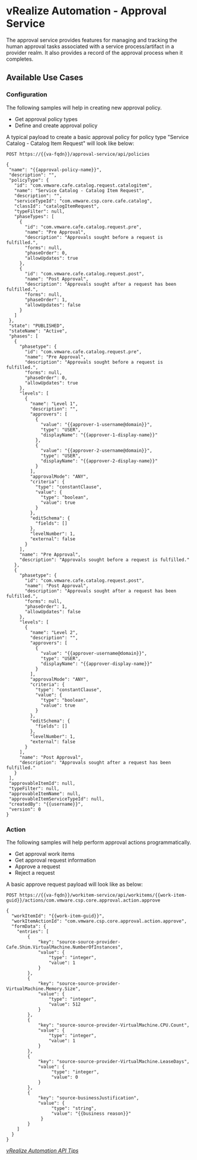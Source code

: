 # vRealize Automation - Approval Service

The approval service provides features for managing and tracking the human approval tasks associated with a service process/artifact in a provider realm. It also provides a record of the approval process when it completes.

## Available Use Cases

### Configuration

The following samples will help in creating new approval policy.

 * Get approval policy types
 * Define and create approval policy

 A typical payload to create a basic approval policy for policy type "Service Catalog - Catalog Item Request" will look like below:

 ```
 POST https://{{va-fqdn}}/approval-service/api/policies

 {
  "name": "{{approval-policy-name}}",
  "description": "",
  "policyType": {
    "id": "com.vmware.cafe.catalog.request.catalogitem",
    "name": "Service Catalog - Catalog Item Request",
    "description": "",
    "serviceTypeId": "com.vmware.csp.core.cafe.catalog",
    "classId": "catalogItemRequest",
    "typeFilter": null,
    "phaseTypes": [
      {
        "id": "com.vmware.cafe.catalog.request.pre",
        "name": "Pre Approval",
        "description": "Approvals sought before a request is fulfilled.",
        "forms": null,
        "phaseOrder": 0,
        "allowUpdates": true
      },
      {
        "id": "com.vmware.cafe.catalog.request.post",
        "name": "Post Approval",
        "description": "Approvals sought after a request has been fulfilled.",
        "forms": null,
        "phaseOrder": 1,
        "allowUpdates": false
      }
    ]
  },
  "state": "PUBLISHED",
  "stateName": "Active",
  "phases": [
    {
      "phasetype": {
        "id": "com.vmware.cafe.catalog.request.pre",
        "name": "Pre Approval",
        "description": "Approvals sought before a request is fulfilled.",
        "forms": null,
        "phaseOrder": 0,
        "allowUpdates": true
      },
      "levels": [
        {
          "name": "Level 1",
          "description": "",
          "approvers": [
            {
              "value": "{{approver-1-username@domain}}",
              "type": "USER",
              "displayName": "{{approver-1-display-name}}"
            },
            {
              "value": "{{approver-2-username@domain}}",
              "type": "USER",
              "displayName": "{{approver-2-display-name}}"
            }
          ],
          "approvalMode": "ANY",
          "criteria": {
            "type": "constantClause",
            "value": {
              "type": "boolean",
              "value": true
            }
          },
          "editSchema": {
            "fields": []
          },
          "levelNumber": 1,
          "external": false
        }
      ],
      "name": "Pre Approval",
      "description": "Approvals sought before a request is fulfilled."
    },
    {
      "phasetype": {
        "id": "com.vmware.cafe.catalog.request.post",
        "name": "Post Approval",
        "description": "Approvals sought after a request has been fulfilled.",
        "forms": null,
        "phaseOrder": 1,
        "allowUpdates": false
      },
      "levels": [
        {
          "name": "Level 2",
          "description": "",
          "approvers": [
            {
              "value": "{{approver-username@domain}}",
              "type": "USER",
              "displayName": "{{approver-display-name}}"
            }
          ],
          "approvalMode": "ANY",
          "criteria": {
            "type": "constantClause",
            "value": {
              "type": "boolean",
              "value": true
            }
          },
          "editSchema": {
            "fields": []
          },
          "levelNumber": 1,
          "external": false
        }
      ],
      "name": "Post Approval",
      "description": "Approvals sought after a request has been fulfilled."
    }
  ],
  "approvableItemId": null,
  "typeFilter": null,
  "approvableItemName": null,
  "approvableItemServiceTypeId": null,
  "createdBy": "{{username}}",
  "version": 0
}
 ```

### Action

The following samples will help perform approval actions programmatically.

 * Get approval work items
 * Get approval request information
 * Approve a request
 * Reject a request

A basic approve request payload will look like as below:

```
POST https://{{va-fqdn}}/workitem-service/api/workitems/{{work-item-guid}}/actions/com.vmware.csp.core.approval.action.approve

{
  "workItemId": "{{work-item-guid}}",
  "workItemActionId": "com.vmware.csp.core.approval.action.approve",
  "formData": {
    "entries": [
    	{
			"key": "source-source-provider-Cafe.Shim.VirtualMachine.NumberOfInstances",
			"value": {
				"type": "integer",
				"value": 1
			}
    	},
    	{
			"key": "source-source-provider-VirtualMachine.Memory.Size",
			"value": {
				"type": "integer",
				"value": 512
			}
    	},
    	{
			"key": "source-source-provider-VirtualMachine.CPU.Count",
			"value": {
				"type": "integer",
				"value": 1
			}
    	},
    	{
			"key": "source-source-provider-VirtualMachine.LeaseDays",
			"value": {
				 "type": "integer",
				 "value": 0
			}
		},
    	{
			"key": "source-businessJustification",
			"value": {
				 "type": "string",
				 "value": "{{business reason}}"
			 }
		}
    ]
  }
}
```

*[vRealize Automation API Tips](../API%20Tips)*
